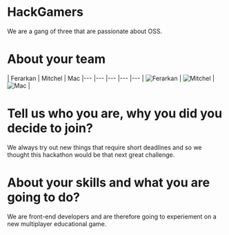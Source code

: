 HackGamers
================

We are a gang of three that are passionate about OSS.


About your team
===========================

| Ferarkan | Mitchel | Mac
|--- |--- |--- |--- |---
| ![Ferarkan](https://koding.com/-/image/cache?endpoint=crop&grow=true&width=300&height=300&url=https%3A%2F%2Fkoding-client.s3.amazonaws.com%2Fuser%2Fferarkan%2Favatar-1416215941999) | ![Mitchel](https://blog.openshift.com/wp-content/uploads/imported/dev-mitchelkelonye.jpg) | ![Mac](https://pbs.twimg.com/profile_images/533920104249954305/8KZPcvIa.jpeg) |

Tell us who you are, why you did you decide to join?
=======

We always try out new things that require short deadlines and so we thought this hackathon would be that next great challenge.

About your skills and what you are going to do?
=======

We are front-end developers and are therefore going to experiement on a new multiplayer educational game.


